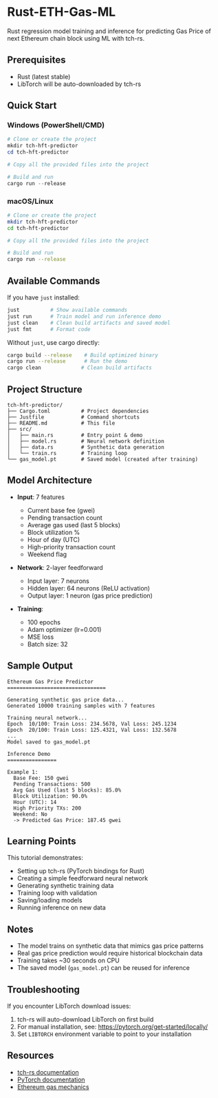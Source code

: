 # Rust-ETH-Gas-ML 

Rust regression model training and inference for predicting Gas Price of next Ethereum chain block using ML with tch-rs.

## Prerequisites

- Rust (latest stable)
- LibTorch will be auto-downloaded by tch-rs

## Quick Start

### Windows (PowerShell/CMD)
```powershell
# Clone or create the project
mkdir tch-hft-predictor
cd tch-hft-predictor

# Copy all the provided files into the project

# Build and run
cargo run --release
```

### macOS/Linux
```bash
# Clone or create the project
mkdir tch-hft-predictor
cd tch-hft-predictor

# Copy all the provided files into the project

# Build and run
cargo run --release
```

## Available Commands

If you have `just` installed:
```bash
just          # Show available commands
just run      # Train model and run inference demo
just clean    # Clean build artifacts and saved model
just fmt      # Format code
```

Without `just`, use cargo directly:
```bash
cargo build --release    # Build optimized binary
cargo run --release      # Run the demo
cargo clean             # Clean build artifacts
```

## Project Structure

```
tch-hft-predictor/
├── Cargo.toml          # Project dependencies
├── Justfile            # Command shortcuts
├── README.md           # This file
├── src/
│   ├── main.rs         # Entry point & demo
│   ├── model.rs        # Neural network definition
│   ├── data.rs         # Synthetic data generation
│   └── train.rs        # Training loop
└── gas_model.pt        # Saved model (created after training)
```

## Model Architecture

- **Input**: 7 features
  - Current base fee (gwei)
  - Pending transaction count
  - Average gas used (last 5 blocks)
  - Block utilization %
  - Hour of day (UTC)
  - High-priority transaction count
  - Weekend flag

- **Network**: 2-layer feedforward
  - Input layer: 7 neurons
  - Hidden layer: 64 neurons (ReLU activation)
  - Output layer: 1 neuron (gas price prediction)

- **Training**: 
  - 100 epochs
  - Adam optimizer (lr=0.001)
  - MSE loss
  - Batch size: 32

## Sample Output

```
Ethereum Gas Price Predictor
================================

Generating synthetic gas price data...
Generated 10000 training samples with 7 features

Training neural network...
Epoch  10/100: Train Loss: 234.5678, Val Loss: 245.1234
Epoch  20/100: Train Loss: 125.4321, Val Loss: 132.5678
...
Model saved to gas_model.pt

Inference Demo
================

Example 1:
  Base Fee: 150 gwei
  Pending Transactions: 500
  Avg Gas Used (last 5 blocks): 85.0%
  Block Utilization: 90.0%
  Hour (UTC): 14
  High Priority TXs: 200
  Weekend: No
  -> Predicted Gas Price: 187.45 gwei
```

## Learning Points

This tutorial demonstrates:
- Setting up tch-rs (PyTorch bindings for Rust)
- Creating a simple feedforward neural network
- Generating synthetic training data
- Training loop with validation
- Saving/loading models
- Running inference on new data

## Notes

- The model trains on synthetic data that mimics gas price patterns
- Real gas price prediction would require historical blockchain data
- Training takes ~30 seconds on CPU
- The saved model (`gas_model.pt`) can be reused for inference

## Troubleshooting

If you encounter LibTorch download issues:
1. tch-rs will auto-download LibTorch on first build
2. For manual installation, see: https://pytorch.org/get-started/locally/
3. Set `LIBTORCH` environment variable to point to your installation

## Resources

- [tch-rs documentation](https://docs.rs/tch/)
- [PyTorch documentation](https://pytorch.org/docs/)
- [Ethereum gas mechanics](https://ethereum.org/en/developers/docs/gas/)